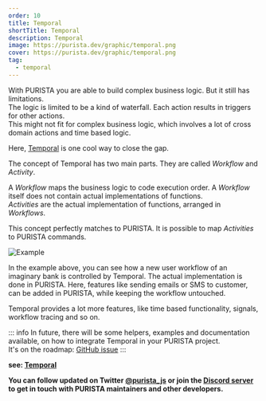 ```yaml
---
order: 10
title: Temporal
shortTitle: Temporal
description: Temporal
image: https://purista.dev/graphic/temporal.png
cover: https://purista.dev/graphic/temporal.png
tag:
  - temporal
---
```


With PURISTA you are able to build complex business logic. But it still has limitations.  
The logic is limited to be a kind of waterfall. Each action results in triggers for other actions.  
This might not fit for complex business logic, which involves a lot of cross domain actions and time based logic.

Here, [Temporal](https://temporal.io) is one cool way to close the gap.  

The concept of Temporal has two main parts. They are called _Workflow_ and _Activity_.  

A _Workflow_ maps the business logic to code execution order. A _Workflow_ itself does not contain actual implementations of functions.  
_Activities_ are the actual implementation of functions, arranged in _Workflows_.  

This concept perfectly matches to PURISTA. It is possible to map _Activities_ to PURISTA commands.

![Example](/graphic/temporal.svg)

In the example above, you can see how a new user workflow of an imaginary bank is controlled by Temporal. The actual implementation is done in PURISTA. Here, features like sending emails or SMS to customer, can be added in PURISTA, while keeping the workflow untouched.

Temporal provides a lot more features, like time based functionality, signals, workflow tracing and so on.

::: info
In future, there will be some helpers, examples and documentation available, on how to integrate Temporal in your PURISTA project.  
It's on the roadmap: [GitHub issue](https://github.com/sebastianwessel/purista/issues/86)
:::

__see: [Temporal](https://temporal.io)__

__You can follow updated on Twitter [@purista_js](https://twitter.com/purista_js) or join the [Discord server](https://discord.gg/9feaUm3H2v) to get in touch with PURISTA maintainers and other developers.__
